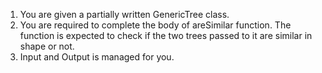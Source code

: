 1. You are given a partially written GenericTree class.
2. You are required to complete the body of areSimilar function. The function is expected to check if the two trees passed to it are similar in shape or not.
3. Input and Output is managed for you. 

